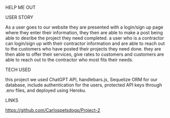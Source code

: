 HELP ME OUT 

USER STORY

As a user goes to our website they are presented with a login/sign up page where they enter their information, they then are able to make a post being able to desribe the project they need completed. a user who is a contractor can login/sign up with their contractor information and are able to reach out to the customers who have posted their projects they need done. they are then able to offer their services, give rates to customers and customers are able to reach out to the contractor who most fits their needs.   

TECH USED 

this project we used ChatGPT API, handlebars.js, Sequelize ORM for our database, include authentication for the users, protected API keys through .env files, and deployed using Heroku.   

LINKS 

https://github.com/Carlospetsdogs/Project-2 
